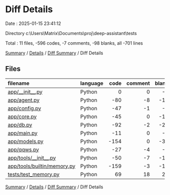 # Diff Details

Date : 2025-01-15 23:41:12

Directory c:\\Users\\Matrix\\Documents\\proj\\deep-assistant\\tests

Total : 11 files,  -596 codes, -7 comments, -98 blanks, all -701 lines

[Summary](results.md) / [Details](details.md) / [Diff Summary](diff.md) / Diff Details

## Files
| filename | language | code | comment | blank | total |
| :--- | :--- | ---: | ---: | ---: | ---: |
| [app/\_\_init\_\_.py](/app/__init__.py) | Python | 0 | 0 | -1 | -1 |
| [app/agent.py](/app/agent.py) | Python | -80 | -8 | -13 | -101 |
| [app/config.py](/app/config.py) | Python | -47 | -1 | -8 | -56 |
| [app/core.py](/app/core.py) | Python | -45 | 0 | -10 | -55 |
| [app/db.py](/app/db.py) | Python | -92 | -2 | -21 | -115 |
| [app/main.py](/app/main.py) | Python | -11 | 0 | -2 | -13 |
| [app/models.py](/app/models.py) | Python | -154 | 0 | -34 | -188 |
| [app/qqws.py](/app/qqws.py) | Python | -27 | -4 | -4 | -35 |
| [app/tools/\_\_init\_\_.py](/app/tools/__init__.py) | Python | -50 | -7 | -12 | -69 |
| [app/tools/builtin/memory.py](/app/tools/builtin/memory.py) | Python | -159 | -3 | -15 | -177 |
| [tests/test\_memory.py](/tests/test_memory.py) | Python | 69 | 18 | 22 | 109 |

[Summary](results.md) / [Details](details.md) / [Diff Summary](diff.md) / Diff Details